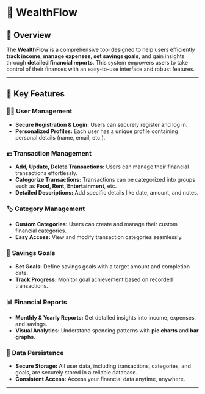 # 💼 **WealthFlow**

## 📖 **Overview**

The **WealthFlow** is a comprehensive tool designed to help users efficiently **track income, manage expenses, set savings goals**, and gain insights through **detailed financial reports**. This system empowers users to take control of their finances with an easy-to-use interface and robust features.

---

## 🌟 **Key Features**

### 🧑‍💻 **User Management**
- **Secure Registration & Login:** Users can securely register and log in.  
- **Personalized Profiles:** Each user has a unique profile containing personal details (name, email, etc.).  

### 💵 **Transaction Management**
- **Add, Update, Delete Transactions:** Users can manage their financial transactions effortlessly.  
- **Categorize Transactions:** Transactions can be categorized into groups such as **Food, Rent, Entertainment**, etc.  
- **Detailed Descriptions:** Add specific details like date, amount, and notes.  

### 🏷️ **Category Management**
- **Custom Categories:** Users can create and manage their custom financial categories.  
- **Easy Access:** View and modify transaction categories seamlessly.  

### 🎯 **Savings Goals**
- **Set Goals:** Define savings goals with a target amount and completion date.  
- **Track Progress:** Monitor goal achievement based on recorded transactions.  

### 📊 **Financial Reports**
- **Monthly & Yearly Reports:** Get detailed insights into income, expenses, and savings.  
- **Visual Analytics:** Understand spending patterns with **pie charts** and **bar graphs**.  

### 💾 **Data Persistence**
- **Secure Storage:** All user data, including transactions, categories, and goals, are securely stored in a reliable database.  
- **Consistent Access:** Access your financial data anytime, anywhere.  

---

